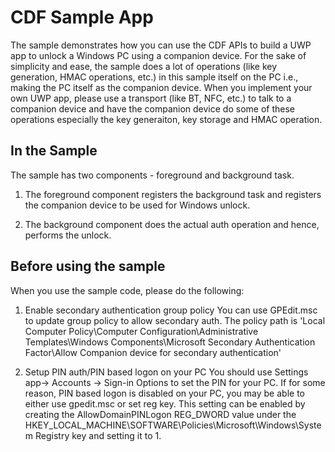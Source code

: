# CDF Sample App

The sample demonstrates how you can use the CDF APIs to build a UWP app to unlock a Windows PC using a companion device.  For the sake of simplicity and ease, the sample does a lot of operations (like key generation, HMAC operations, etc.) in this sample itself on the PC i.e., making the PC itself as the companion device.   When you implement your own UWP app, please use a transport (like BT, NFC, etc.) to talk to a companion device and have the companion device do some of these operations especially the key generaiton, key storage and HMAC operation.

In the Sample
-------------
The sample has two components - foreground and background task.   

1. The foreground component registers the background task and registers the companion device to be used for Windows unlock.  

2. The background component does the actual auth operation and hence, performs the unlock.

Before using the sample
-----------------------
When you use the sample code, please do the following:

1. Enable secondary authentication group policy
You can use GPEdit.msc to update group policy to allow secondary auth.   The policy path is 'Local Computer Policy\Computer Configuration\Administrative Templates\Windows Components\Microsoft Secondary Authentication Factor\Allow Companion device for secondary authentication'

2. Setup PIN auth/PIN based logon on your PC
You should use Settings app-> Accounts -> Sign-in Options to set the PIN for your PC.
If for some reason, PIN based logon is disabled on your PC, you may be able to either use gpedit.msc or set reg key. This setting can be enabled by creating the AllowDomainPINLogon REG_DWORD value under the HKEY_LOCAL_MACHINE\SOFTWARE\Policies\Microsoft\Windows\System Registry key and setting it to 1.
